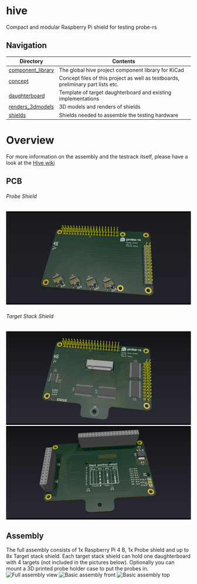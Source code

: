 # hive
Compact and modular Raspberry Pi shield for testing probe-rs

## Navigation
| Directory | Contents |
| --- | --- |
| [component_library](./component_library/) | The global hive project component library for KiCad |
| [concept](./concept/) | Concept files of this project as well as testboards, preliminary part lists etc. |
| [daughterboard](./daughterboard/) | Template of target daughterboard and existing implementations |
| [renders_3dmodels](./renders_3dmodels/) | 3D models and renders of shields |
| [shields](./shields/) | Shields needed to assemble the testing hardware |

# Overview
For more information on the assembly and the testrack itself, please have a look at the [Hive wiki](https://github.com/probe-rs/hive/wiki)

## PCB

###### Probe Shield
![Probe shield front view](./renders_3dmodels/probe_shield_render_raytraced.png)
###### Target Stack Shield
![Target stack shield front view](./renders_3dmodels/target_stack_shield_render_front_raytraced.png)
![Target stack shield back view](./renders_3dmodels/target_stack_shield_render_back_raytraced.png)

## Assembly
The full assembly consists of 1x Raspberry Pi 4 B, 1x Probe shield and up to 8x Target stack shield. Each target stack shield can hold one daughterboard with 4 targets (not included in the pictures below). Optionally you can mount a 3D printed probe holder case to put the probes in.
![Full assembly view](./renders_3dmodels/Assembly/assembly_full.bmp)
![Basic assembly front](./renders_3dmodels/Assembly/assembly_basic_front.bmp)
![Basic assembly top](./renders_3dmodels/Assembly/assembly_basic_top.bmp)

